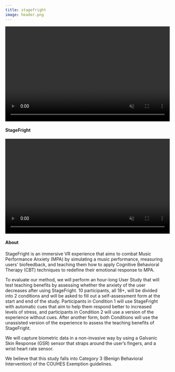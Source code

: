 ```yaml
---
title: stagefright
image: header.png
---
```



<section>
  <video controls autoplay loop muted class="image main" width="520" height="300" source src="assets/images/StageFright.mp4" type="video/mp4" frameborder="0" allowfullscreen></video>
	<h4>StageFright</h4>
</section>

<section>
  <video controls autoplay loop muted class="image main" width="520" height="300" source src="assets/images/Stagefright Stuff.mp4" type="video/mp4" frameborder="0" allowfullscreen></video>
</section>

<section>
  <class="image main" width="520" height="300" img src="assets/images/Screen Shot 2023-03-01 at 4.32.14 PM.png" alt="" frameborder="0" allowfullscreen>
</section>
  
<section>
  <class="image main" width="520" height="300" img src="assets/images/Screen Shot 2023-03-01 at 4.00.41 PM.png" alt="" frameborder="0" allowfullscreen>
</section>

  
<h4 class="major">About</h4>
  
StageFright is an immersive VR experience that aims to combat Music Performance Anxiety (MPA) by simulating a music performance, measuring users' biofeedback, and teaching them how to apply Cognitive Behavioral Therapy (CBT) techniques to redefine their emotional response to MPA.

To evaluate our method, we will perform an hour-long User Study that will test teaching benefits by assessing whether the anxiety of the user decreases after using StageFright. 10 participants, all 18+, will be divided into 2 conditions and will be asked to fill out a self-assessment form at the start and end of the study. Participants in Condition 1 will use StageFright with automatic cues that aim to help them respond better to increased levels of stress, and participants in Condition 2 will use a version of the experience without cues. After another form, both Conditions will use the unassisted version of the experience to assess the teaching benefits of StageFright.

We will capture biometric data in a non-invasive way by using a Galvanic Skin Response (GSR) sensor that straps around the user’s fingers, and a wrist heart rate sensor.

We believe that this study falls into Category 3 (Benign Behavioral Intervention) of the COUHES Exemption guidelines.

  
